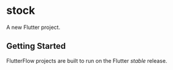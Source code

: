# stock

A new Flutter project.

## Getting Started

FlutterFlow projects are built to run on the Flutter _stable_ release.
